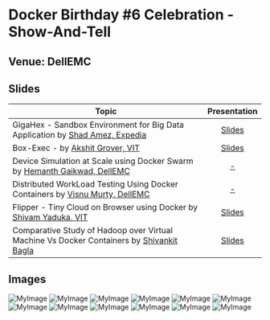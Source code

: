 # Docker Birthday #6 Celebration - Show-And-Tell

## Venue: DellEMC

## Slides


| Topic        | Presentation          | 
| ------------- |:-------------:| 
| GigaHex - Sandbox Environment for Big Data Application by [Shad Amez, Expedia](https://www.google.co.in/url?sa=t&rct=j&q=&esrc=s&source=web&cd=1&cad=rja&uact=8&ved=2ahUKEwiV6rr9q67hAhWUyIsBHW4KC1UQFjAAegQIABAB&url=https%3A%2F%2Fin.linkedin.com%2Fin%2Fshadamez&usg=AOvVaw267Pga2VsphnDQhkb9WRO-)| [Slides](https://slides.com/shadamez/gigahex-alpha/fullscreen#/) | 
| Box-Exec  - by [Akshit Grover, VIT](https://in.linkedin.com/in/akshit-grover) | [Slides](http://slides.com/akshitgrover/box-exec/fullscreen) |  |
| Device Simulation at Scale using Docker Swarm by [Hemanth Gaikwad, DellEMC](https://in.linkedin.com/in/hemant-gaikwad-21b9834)| [-](-) |  |
| Distributed WorkLoad Testing Using Docker Containers by [Visnu Murty, DellEMC](https://www.linkedin.com/in/vishnu-murty) | [-](-) | 
| Flipper - Tiny Cloud on Browser using Docker by [Shivam Yaduka, VIT](https://in.linkedin.com/in/shivam-yaduka) | [Slides](http://slides.com/shivam-yaduka/organize-your-decks/fullscreen/#/) | 
| Comparative Study of Hadoop over Virtual Machine Vs Docker Containers by [Shivankit Bagla](https://in.linkedin.com/in/shivankitbagla)  | [Slides](http://slides.com/shivankit_bagla/deck) | 

## Images

![MyImage](https://github.com/collabnix/dockerbangalore/blob/master/slides/2019-03-30-Docker-6th-Birthday-Show-n-Tell/image_1.jpg)
![MyImage](https://github.com/collabnix/dockerbangalore/blob/master/slides/2019-03-30-Docker-6th-Birthday-Show-n-Tell/image_5.jpg)
![MyImage](https://github.com/collabnix/dockerbangalore/blob/master/slides/2019-03-30-Docker-6th-Birthday-Show-n-Tell/image_7.jpg)
![MyImage](https://github.com/collabnix/dockerbangalore/blob/master/slides/2019-03-30-Docker-6th-Birthday-Show-n-Tell/image_4.jpg)
![MyImage](https://github.com/collabnix/dockerbangalore/blob/master/slides/2019-03-30-Docker-6th-Birthday-Show-n-Tell/image_2.jpg)
![MyImage](https://github.com/collabnix/dockerbangalore/blob/master/slides/2019-03-30-Docker-6th-Birthday-Show-n-Tell/image_3.jpg)
![MyImage](https://github.com/collabnix/dockerbangalore/blob/master/slides/2019-03-30-Docker-6th-Birthday-Show-n-Tell/image_6.jpg)
![MyImage](https://github.com/collabnix/dockerbangalore/blob/master/slides/2019-03-30-Docker-6th-Birthday-Show-n-Tell/image_8.jpg)
![MyImage](https://github.com/collabnix/dockerbangalore/blob/master/slides/2019-03-30-Docker-6th-Birthday-Show-n-Tell/image_9.jpg)
![MyImage](https://github.com/collabnix/dockerbangalore/blob/master/slides/2019-03-30-Docker-6th-Birthday-Show-n-Tell/image_10.jpg)
![MyImage](https://github.com/collabnix/dockerbangalore/blob/master/slides/2019-03-30-Docker-6th-Birthday-Show-n-Tell/image_11.jpg)
![MyImage](https://github.com/collabnix/dockerbangalore/blob/master/slides/2019-03-30-Docker-6th-Birthday-Show-n-Tell/image_12.jpg)
